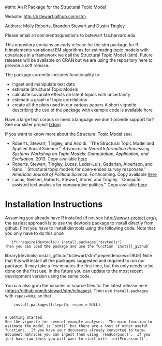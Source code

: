 #stm: An R Package for the Structural Topic Model

Website: http://bstewart.github.com/stm

Authors: Molly Roberts, Brandon Stewart and Dustin Tingley

Please email all comments/questions to bstewart <AT> fas.harvard.edu

This repository contains an early release for the stm package for R.  
It implements variational EM algorithms for estimating topic models
with covariates in a framework we call the Structural Topic Model (stm).
Future releases will be available on CRAN but we are using the repository 
here to provide a soft release.

The package currently includes functionality to:
* ingest and manipulate text data
* estimate Structural Topic Models
* calculate covariate effects on latent topics with uncertainty
* estimate a graph of topic correlations
* create all the plots used in our various papers
A short vignette describing the use of the package with example code is
available [here](https://github.com/bstewart/stm/blob/master/vignettes/stmVignette.pdf)

Have a large text corpus or need a language we don't provide support for?  See our sister project [txtorg](https://textorg.org)

If you  want to know more about the Structural Topic Model see:
* Roberts, Stewart, Tingley, and Airoldi. ``The Structural Topic Model and Applied Social Science.'' *Advances in Neural Information Processing Systems Workshop on Topic Models: Computation, Application, and Evaluation*. 2013. Copy available [here](http://scholar.harvard.edu/files/bstewart/files/stmnips2013.pdf)
* Roberts, Stewart, Tingley, Lucas, Leder-Luis, Gadarian, Albertson, and Rand. ``Structural topic models for open-ended survey responses.'' *American Journal of Political Science*. Forthcoming. Copy available [here](http://scholar.harvard.edu/files/dtingley/files/topicmodelsopenendedexperiments.pdf)
* Lucas, Nielsen, Roberts, Stewart, Storer, and Tingley. ``Computer assisted text analysis for comparative politics.'' Copy available [here](http://scholar.harvard.edu/files/dtingley/files/comparativepoliticstext.pdf)

# Installation Instructions
Assuming you already have R installed (if not see http://www.r-project.org/), the easiest
approach is to use the devtools package to install directly from github.  First you have 
to install devtools using the following code.  Note that you only have to do this once
```  
   if(!require(devtools)) install.packages("devtools") 
Then you can load the package and use the function `install_github`
```
   library(devtools)
   install_github("bstewart/stm",dependencies=TRUE)
Note that this will install all the packages suggested and required to run our package.  It may take a few minutes the first time, but this only needs to be done on the first use.  In the future you can update to the most recent development version using the same code. 

You can also grab the binaries or source files for the latest release here: (https://github.com/bstewart/stm/releases).  Then use `install.packages` with `repos=NULL` so that
```
    install.packages(filepath, repos = NULL)
    

# Getting Started
See the vignette for several example analyses.  The main function to estimate the model is `stm()` but there are a host of other useful functions.  If you have your documents already converted to term-document matrices you can ingest them using `readCorpus()`.  If you just have raw texts you will want to start with `textProcessor()`.